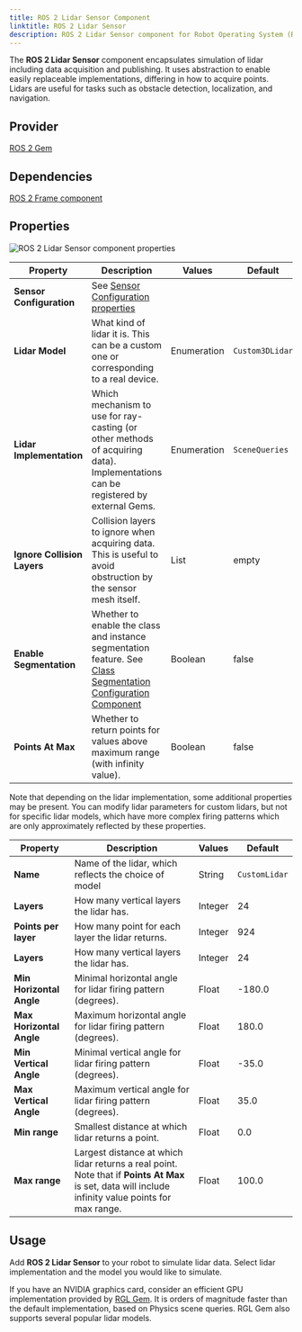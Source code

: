 ```yaml
---
title: ROS 2 Lidar Sensor Component
linktitle: ROS 2 Lidar Sensor
description: ROS 2 Lidar Sensor component for Robot Operating System (ROS 2) in Open 3D Engine (O3DE).
---
```


The **ROS 2 Lidar Sensor** component encapsulates simulation of lidar including data acquisition and publishing.
It uses abstraction to enable easily replaceable implementations, differing in how to acquire points.
Lidars are useful for tasks such as obstacle detection, localization, and navigation.


## Provider

[ROS 2 Gem](/docs/user-guide/gems/reference/robotics/ros2)

## Dependencies

[ROS 2 Frame component](/user-guide/components/reference/ros2/core/ros2-frame)

## Properties

![ROS 2 Lidar Sensor component properties](/images/user-guide/components/reference/robotics/ros2/ros2-lidar-sensor-component.png)

| Property                    | Description                                                                                                                                                                | Values      | Default         |
|-----------------------------|----------------------------------------------------------------------------------------------------------------------------------------------------------------------------|-------------|-----------------|
| **Sensor Configuration**    | See [Sensor Configuration properties](common/sensor-configuration.md)                                                                                                      |             |                 |
| **Lidar Model**             | What kind of lidar it is. This can be a custom one or corresponding to a real device.                                                                                      | Enumeration | `Custom3DLidar` |
| **Lidar Implementation**    | Which mechanism to use for ray-casting (or other methods of acquiring data). Implementations can be registered by external Gems.                                           | Enumeration | `SceneQueries`  |
| **Ignore Collision Layers** | Collision layers to ignore when acquiring data. This is useful to avoid obstruction by the sensor mesh itself.                                                             | List        | empty           |
| **Enable Segmentation**     | Whether to enable the class and instance segmentation feature. See [Class Segmentation Configuration Component](common/class-segmentation-configuration.md)               | Boolean     | false           |
| **Points At Max**           | Whether to return points for values above maximum range (with infinity value).                                                                                             | Boolean     | false           |

Note that depending on the lidar implementation, some additional properties may be present.
You can modify lidar parameters for custom lidars, but not for specific lidar models, 
which have more complex firing patterns which are only approximately reflected by these properties.

| Property                  | Description                                                                                                                                         | Values  | Default       |
|---------------------------|-----------------------------------------------------------------------------------------------------------------------------------------------------|---------|---------------|
| **Name**                  | Name of the lidar, which reflects the choice of model                                                                                               | String  | `CustomLidar` |
| **Layers**                | How many vertical layers the lidar has.                                                                                                             | Integer | 24            |
| **Points per layer**      | How many point for each layer the lidar returns.                                                                                                    | Integer | 924           |
| **Layers**                | How many vertical layers the lidar has.                                                                                                             | Integer | 24            |
| **Min Horizontal Angle**  | Minimal horizontal angle for lidar firing pattern (degrees).                                                                                        | Float   | -180.0        |
| **Max Horizontal Angle**  | Maximum horizontal angle for lidar firing pattern (degrees).                                                                                        | Float   | 180.0         |
| **Min Vertical Angle**    | Minimal vertical angle for lidar firing pattern (degrees).                                                                                          | Float   | -35.0         |
| **Max Vertical Angle**    | Maximum vertical angle for lidar firing pattern (degrees).                                                                                          | Float   | 35.0          |
| **Min range**             | Smallest distance at which lidar returns a point.                                                                                                   | Float   | 0.0           |
| **Max range**             | Largest distance at which lidar returns a real point. Note that if **Points At Max** is set, data will include infinity value points for max range. | Float   | 100.0         |

## Usage

Add **ROS 2 Lidar Sensor** to your robot to simulate lidar data. Select lidar implementation and the model you would like to simulate.

If you have an NVIDIA graphics card, consider an efficient GPU implementation provided by [RGL Gem](https://github.com/RobotecAI/o3de-rgl-gem).
It is orders of magnitude faster than the default implementation, based on Physics scene queries. RGL Gem also supports several popular lidar models.
